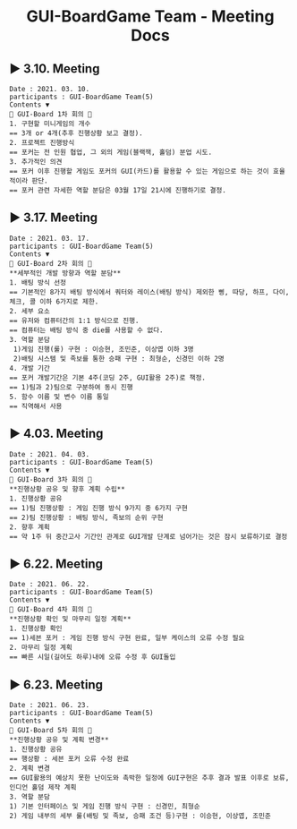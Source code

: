 <h1 align='center'>GUI-BoardGame Team - Meeting Docs</h1>

## ▶ 3.10. Meeting
    Date : 2021. 03. 10.
    participants : GUI-BoardGame Team(5)
    Contents ▼
    🧨 GUI-Board 1차 회의 🧨
    1. 구현할 미니게임의 개수
    == 3개 or 4개(추후 진행상황 보고 결정).
    2. 프로젝트 진행방식
    == 포커는 전 인원 협업, 그 외의 게임(블랙잭, 홀덤) 분업 시도.
    3. 추가적인 의견
    == 포커 이후 진행할 게임도 포커의 GUI(카드)를 활용할 수 있는 게임으로 하는 것이 효율적이라 판단.
    == 포커 관련 자세한 역할 분담은 03월 17일 21시에 진행하기로 결정.

## ▶ 3.17. Meeting
    Date : 2021. 03. 17.
    participants : GUI-BoardGame Team(5)
    Contents ▼
    🧨 GUI-Board 2차 회의 🧨
    **세부적인 개발 방향과 역할 분담** 
    1. 배팅 방식 선정
    == 기본적인 8가지 배팅 방식에서 쿼터와 레이스(배팅 방식) 제외한 삥, 따당, 하프, 다이, 체크, 콜 이하 6가지로 제한.
    2. 세부 요소
    == 유저와 컴퓨터간의 1:1 방식으로 진행.
    == 컴퓨터는 배팅 방식 중 die를 사용할 수 없다.
    3. 역할 분담
     1)게임 진행(룰) 구현 : 이승현, 조민준, 이상엽 이하 3명
     2)배팅 시스템 및 족보를 통한 승패 구현 : 최형순, 신경민 이하 2명
    4. 개발 기간
    == 포커 개발기간은 기본 4주(코딩 2주, GUI활용 2주)로 책정.
    == 1)팀과 2)팀으로 구분하여 동시 진행
    5. 함수 이름 및 변수 이름 통일
    == 직역해서 사용
    
## ▶ 4.03. Meeting  
    Date : 2021. 04. 03.
    participants : GUI-BoardGame Team(5)
    Contents ▼
    🧨 GUI-Board 3차 회의 🧨
    **진행상황 공유 및 향후 계획 수립** 
    1. 진행상황 공유
    == 1)팀 진행상황 : 게임 진행 방식 9가지 중 6가지 구현
    == 2)팀 진행상황 : 배팅 방식, 족보의 순위 구현
    2. 향후 계획
    == 약 1주 뒤 중간고사 기간인 관계로 GUI개발 단계로 넘어가는 것은 잠시 보류하기로 결정
    
    
## ▶ 6.22. Meeting  
    Date : 2021. 06. 22.
    participants : GUI-BoardGame Team(5)
    Contents ▼
    🧨 GUI-Board 4차 회의 🧨
    **진행상황 확인 및 마무리 일정 계획** 
    1. 진행상황 확인
    == 1)세븐 포커 : 게임 진행 방식 구현 완료, 일부 케이스의 오류 수정 필요
    2. 마무리 일정 계획
    == 빠른 시일(길어도 하루)내에 오류 수정 후 GUI돌입
    
## ▶ 6.23. Meeting  
    Date : 2021. 06. 23.
    participants : GUI-BoardGame Team(5)
    Contents ▼
    🧨 GUI-Board 5차 회의 🧨
    **진행상황 공유 및 계획 변경** 
    1. 진행상황 공유
    == 행상황 : 세븐 포커 오류 수정 완료
    2. 계획 변경
    == GUI활용의 예상치 못한 난이도와 촉박한 일정에 GUI구현은 추후 결과 발표 이후로 보류, 인디언 홀덤 제작 계획
    3. 역할 분담
    1) 기본 인터페이스 및 게임 진행 방식 구현 : 신경민, 최형순
    2) 게임 내부의 세부 룰(배팅 및 족보, 승패 조건 등)구현 : 이승현, 이상엽, 조민준
